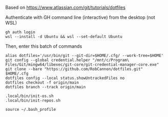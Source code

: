 Based on https://www.atlassian.com/git/tutorials/dotfiles

Authenticate with GH command line (interactive) from the desktop (not WSL)
```
gh auth login
wsl --install -d Ubuntu && wsl --set-default Ubuntu
```

Then, enter this batch of commands
```
alias dotfiles='/usr/bin/git --git-dir=$HOME/.cfg/ --work-tree=$HOME'
git config --global credential.helper "/mnt/c/Program\ Files/Git/mingw64/libexec/git-core/git-credential-manager-core.exe"
git clone --bare "https://github.com/RobCannon/dotfiles.git" $HOME/.cfg
dotfiles config --local status.showUntrackedFiles no
dotfiles checkout -f origin/main
dotfiles branch --track origin/main

.local/bin/init-os.sh
.local/bin/init-repos.sh

source ~/.bash_profile
```
